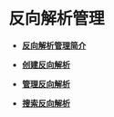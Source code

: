 # 反向解析管理<a name="dns_usermanual_0038"></a>

-   **[反向解析管理简介](反向解析管理简介.md)**  

-   **[创建反向解析](创建反向解析.md)**  

-   **[管理反向解析](管理反向解析.md)**  

-   **[搜索反向解析](搜索反向解析.md)**  


